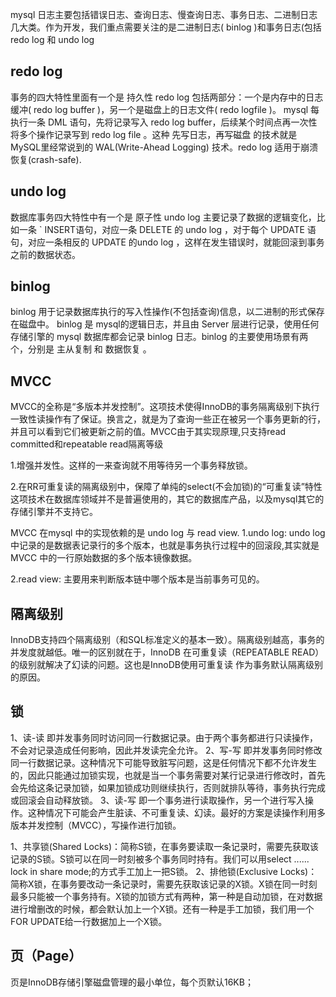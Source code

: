 mysql
日志主要包括错误日志、查询日志、慢查询日志、事务日志、二进制日志几大类。作为开发，我们重点需要关注的是二进制日志( binlog )和事务日志(包括
redo log 和 undo log
## redo log
事务的四大特性里面有一个是 持久性
redo log 包括两部分：一个是内存中的日志缓冲( redo log buffer )，另一个是磁盘上的日志文件( redo logfile )。 mysql 每执行一条 DML 语句，先将记录写入 redo log buffer，后续某个时间点再一次性将多个操作记录写到 redo log file 。这种 先写日志，再写磁盘 的技术就是 MySQL里经常说到的 WAL(Write-Ahead Logging) 技术。redo log 适用于崩溃恢复(crash-safe).

## undo log
数据库事务四大特性中有一个是 原子性 
undo log 主要记录了数据的逻辑变化，比如一条 ` INSERT语句，对应一条 DELETE 的 undo log ，对于每个 UPDATE 语句，对应一条相反的 UPDATE 的undo log ，这样在发生错误时，就能回滚到事务之前的数据状态。
## binlog
binlog 用于记录数据库执行的写入性操作(不包括查询)信息，以二进制的形式保存在磁盘中。 binlog 是 mysql的逻辑日志，并且由 Server 层进行记录，使用任何存储引擎的 mysql 数据库都会记录 binlog 日志。binlog 的主要使用场景有两个，分别是 主从复制 和 数据恢复 。


## MVCC
MVCC的全称是“多版本并发控制”。这项技术使得InnoDB的事务隔离级别下执行一致性读操作有了保证。换言之，就是为了查询一些正在被另一个事务更新的行，并且可以看到它们被更新之前的值。MVCC由于其实现原理,只支持read committed和repeatable read隔离等级

1.增强并发性。这样的一来查询就不用等待另一个事务释放锁。

2.在RR可重复读的隔离级别中，保障了单纯的select(不会加锁)的“可重复读”特性这项技术在数据库领域并不是普遍使用的，其它的数据库产品，以及mysql其它的存储引擎并不支持它。

MVCC 在mysql 中的实现依赖的是 undo log 与 read view.
1.undo log: undo log中记录的是数据表记录行的多个版本，也就是事务执行过程中的回滚段,其实就是MVCC 中的一行原始数据的多个版本镜像数据。

2.read view: 主要用来判断版本链中哪个版本是当前事务可见的。

## 隔离级别
InnoDB支持四个隔离级别（和SQL标准定义的基本一致）。隔离级别越高，事务的并发度就越低。唯一的区别就在于，InnoDB 在可重复读（REPEATABLE READ）的级别就解决了幻读的问题。这也是InnoDB使用可重复读 作为事务默认隔离级别的原因。

## 锁
1、读-读
即并发事务同时访问同一行数据记录。由于两个事务都进行只读操作，不会对记录造成任何影响，因此并发读完全允许。
2、写-写
即并发事务同时修改同一行数据记录。这种情况下可能导致脏写问题，这是任何情况下都不允许发生的，因此只能通过加锁实现，也就是当一个事务需要对某行记录进行修改时，首先会先给这条记录加锁，如果加锁成功则继续执行，否则就排队等待，事务执行完成或回滚会自动释放锁。
3、读-写
即一个事务进行读取操作，另一个进行写入操作。这种情况下可能会产生脏读、不可重复读、幻读。最好的方案是读操作利用多版本并发控制（MVCC），写操作进行加锁。

1、共享锁(Shared Locks)：简称S锁，在事务要读取一条记录时，需要先获取该记录的S锁。S锁可以在同一时刻被多个事务同时持有。我们可以用select ...... lock in share mode;的方式手工加上一把S锁。
2、排他锁(Exclusive Locks)：简称X锁，在事务要改动一条记录时，需要先获取该记录的X锁。X锁在同一时刻最多只能被一个事务持有。X锁的加锁方式有两种，第一种是自动加锁，在对数据进行增删改的时候，都会默认加上一个X锁。还有一种是手工加锁，我们用一个FOR UPDATE给一行数据加上一个X锁。

## 页（Page）
页是InnoDB存储引擎磁盘管理的最小单位，每个页默认16KB；